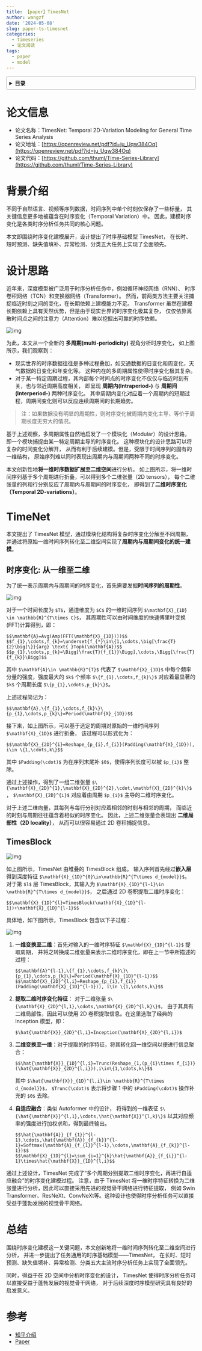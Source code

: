 ```yaml
---
title: 【paper】TimesNet
author: wangzf
date: '2024-05-08'
slug: paper-ts-timesnet
categories:
  - timeseries
  - 论文阅读
tags:
  - paper
  - model
---
```


<style>
details {
    border: 1px solid #aaa;
    border-radius: 4px;
    padding: .5em .5em 0;
}
summary {
    font-weight: bold;
    margin: -.5em -.5em 0;
    padding: .5em;
}
details[open] {
    padding: .5em;
}
details[open] summary {
    border-bottom: 1px solid #aaa;
    margin-bottom: .5em;
}
img {
    pointer-events: none;
}
</style>

<details><summary>目录</summary><p>

- [论文信息](#论文信息)
- [背景介绍](#背景介绍)
- [设计思路](#设计思路)
- [TimeNet](#timenet)
  - [时序变化: 从一维至二维](#时序变化-从一维至二维)
  - [TimesBlock](#timesblock)
- [总结](#总结)
- [参考](#参考)
</p></details><p></p>

# 论文信息

* 论文名称：TimesNet: Temporal 2D-Variation Modeling for General Time Series Analysis
* 论文地址：[https://openreview.net/pdf?id=ju_Uqw384Oq](https://openreview.net/pdf?id=ju_Uqw384Oq)
* 论文代码：[https://github.com/thuml/Time-Series-Library](https://github.com/thuml/Time-Series-Library)

# 背景介绍

不同于自然语言、视频等序列数据，时间序列中单个时刻仅保存了一些标量，
其关键信息更多地被蕴含在时序变化（Temporal Variation）中。
因此，建模时序变化是各类时序分析任务共同的核心问题。

本文即围绕时序变化建模展开，设计提出了时序基础模型 TimesNet，
在长时、短时预测、缺失值填补、异常检测、分类五大任务上实现了全面领先。

# 设计思路

近年来，深度模型被广泛用于时序分析任务中，例如循环神经网络（RNN）、
时序卷积网络（TCN）和变换器网络（Transformer）。
然而，前两类方法主要关注捕捉临近时刻之间的变化，在长期依赖上建模能力不足。
Transformer 虽然在建模长期依赖上具有天然优势，但是由于现实世界的时序变化极其复杂，
仅仅依靠离散时间点之间的注意力（Attention）难以挖掘出可靠的时序依赖。

![img](images/timesblock.png)

为此，本文从一个全新的 **多周期(multi-periodicity)** 视角分析时序变化，
如上图所示，我们观察到：

* 现实世界的时序数据往往是多种过程叠加，如交通数据的日变化和周变化，天气数据的日变化和年变化等。
  这种内在的多周期属性使得时序变化极其复杂。
* 对于某一特定周期过程，其内部每个时间点的时序变化不仅仅与临近时刻有关，也与邻近周期高度相关，
  即呈现 **周期内(Intraperiod-)** 与 **周期间(Interperiod-)** 两种时序变化。
  其中周期内变化对应着一个周期内的短期过程，周期间变化则可以反应连续周期间的长期趋势。

> 注：如果数据没有明显的周期性，则时序变化被周期内变化主导，等价于周期长度无穷大的情况。

基于上述观察，多周期属性自然地启发了一个模块化（Modular）的设计思路，
即一个模块捕捉由某一特定周期主导的时序变化。
这种模块化的设计思路可以将复杂的时间变化分解开，
从而有利于后续建模。但是，受限于时间序列的固有的一维结构，
原始序列难以同时表现出周期内与周期间两种不同的时序变化。

本文创新性地**将一维时序数据扩展至二维空间**进行分析。
如上图所示，将一维时间序列基于多个周期进行折叠，可以得到多个二维张量（2D tensors），
每个二维张量的列和行分别反应了周期内与周期间的时序变化，
即得到了**二维时序变化（Temporal 2D-variations）**。

# TimeNet

本文提出了 TimesNet 模型，通过模块化结构将复杂时序变化分解至不同周期，
并通过将原始一维时间序列转化至二维空间实现了**周期内与周期间变化的统一建模**。

## 时序变化: 从一维至二维

为了统一表示周期内与周期间的时序变化，首先需要发掘**时间序列的周期性**。

![img](images/timesnet1.png)

对于一个时间长度为 `$T$`，通道维度为 `$C$` 的一维时间序列 `$\mathbf{X}_{1D} \in \mathbb{R}^{T\times C}$`，
其周期性可以由时间维度的快速傅里叶变换(FFT)计算得到，即：

`$$\mathbf{A}=Avg(Amp(FFT(\mathbf{X}_{1D})))$$`
`$$f_{1},\cdots,f_{k}=\underset{f_{*}\in\{1,\cdots,\big[\frac{T}{2}\big]\}}{arg} \text{ }Topk(\mathbf{A})$$`
`$$p_{1},\cdots,p_{k}=\Bigg[\frac{T}{f_{1}}\Bigg],\cdots,\Bigg[\frac{T}{f_{k}}\Bigg]$$`

其中 `$\mathbf{A}\in \mathbb{R}^{T}$` 代表了 `$\mathbf{X}_{1D}$` 中每个频率分量的强度，强度最大的 `$k$` 个频率 `$\{f_{1},\cdots,f_{k}\}$` 对应着最显著的 `$k$` 个周期长度 `$\{p_{1},\cdots,p_{k}\}$`。

上述过程简记为：

`$$\mathbf{A},\{f_{1},\cdots,f_{k}\}\{p_{1},\cdots,p_{k}\}=Period(\mathbf{X}_{1D})$$`

接下来，如上图所示，可以基于选定的周期对原始的一维时间序列 `$\mathbf{X}_{1D}$` 进行折叠，
该过程可以形式化为：

`$$\mathbf{X}_{2D}^{i}=Reshape_{p_{i},f_{i}}(Padding(\mathbf{X}_{1D})), i\in \{1,\cdots,k\}$$`

其中 `$Padding(\cdot)$` 为在序列末尾补 `$0$`，使得序列长度可以被 `$p_{i}$` 整除。

通过上述操作，得到了一组二维张量 `$\{\mathbf{X}_{2D}^{1},\mathbf{X}_{2D}^{2},\cdot,\mathbf{X}_{2D}^{k}\}$`，
`$\mathbf{X}_{2D}^{i}$` 对应着由周期 `$p_{i}$` 主导的二维时序变化。

对于上述二维向量，其每列与每行分别对应着相邻的时刻与相邻的周期，
而临近的时刻与周期往往蕴含着相似的时序变化。
因此，上述二维张量会表现出 **二维局部性（2D locality）**，
从而可以很容易通过 2D 卷积捕捉信息。

## TimesBlock

![img](images/timesnet2.png)

如上图所示，TimesNet 由堆叠的 TimesBlock 组成。
输入序列首先经过**嵌入层**得到深度特征 `$\mathbf{X}_{1D}^{0}\in\mathbb{R}^{T\times d_{model}}$`。
对于第 `$l$` 层 TimesBlock，其输入为 `$\mathbf{X}_{1D}^{l-1}\in \mathbb{R}^{T\times d_{model}}$`，
之后通过 2D 卷积提取二维时序变化：

`$$\mathbf{X}_{1D}^{l}=TimesBlock(\mathbf{X}_{1D}^{l-1})+\mathbf{X}_{1D}^{l-1}$$`

具体地，如下图所示，TimesBlock 包含以下子过程：

![img](images/timesnet3.png)

1. **一维变换至二维**：首先对输入的一维时序特征 `$\mathbf{X}_{1D}^{l-1}$` 提取周期，
   并将之转换成二维张量来表示二维时序变化，即在上一节中所描述的过程：

   `$$\mathbf{A}^{l-1},\{f_{1},\cdots,f_{k}\}\{p_{1},\cdots,p_{k}\}=Period(\mathbf{X}_{1D}^{l-1})$$`
   `$$\mathbf{X}_{2D}^{l,i}=Reshape_{p_{i},f_{i}}(Padding(\mathbf{X}_{1D}^{l-1})), i\in \{1,\cdots,k\}$$`

2. **提取二维时序变化特征**：
   对于二维张量 `$\{\mathbf{X}_{2D}^{l,1},\cdots,\mathbf{X}_{2D}^{l,k}\}$`，
   由于其具有二维局部性，因此可以使用 2D 卷积提取信息。在这里选取了经典的 Inception 模型，即：

   `$\hat{\mathbf{X}}_{2D}^{l,i}=Inception(\mathbf{X}_{2D}^{l,i})$`

3. **二维变换至一维**：对于提取的时序特征，将其转化回一维空间以便进行信息聚合：

    `$$\hat{\mathbf{X}}_{1D}^{l,i}=Trunc(Reshape_{1,(p_{i}\times f_{i})}(\hat{\mathbf{X}}_{2D}^{l,i})),i\in\{1,\cdots,k\}$$`

    其中 `$\hat{\mathbf{X}}_{1D}^{l,i}\in \mathbb{R}^{T\times d_{model}}$`，
    `$Trunc(\cdot)$` 表示将步骤 1 中的 `$Padding(\cdot)$` 操作补充的 `$0$` 去除。

4. **自适应融合**：类似 Autoformer 中的设计，
   将得到的一维表征 `$\{\hat{\mathbf{X}}^{l,1},\cdots,\hat{\mathbf{X}}^{l,k}\}$` 以其对应频率的强度进行加权求和，得到最终输出。

   `$$\hat{\mathbf{A}}_{f_{1}}^{l-1},\cdots,\hat{\mathbf{A}}_{f_{k}}^{l-1}=Softmax(\mathbf{A}_{f_{1}}^{l-1},\cdots,\mathbf{A}_{f_{k}}^{l-1})$$`
   `$$\mathbf{X}_{1D}^{l}=\sum_{i=1}^{k}\hat{\mathbf{A}}_{f_{i}}^{l-1}\times\hat{\mathbf{X}}_{1D}^{l,i}$$`

通过上述设计，TimesNet 完成了“多个周期分别提取二维时序变化，再进行自适应融合”的时序变化建模过程。
注意，由于 TimesNet 将一维时序特征转换为二维张量进行分析，因此可以直接采用先进的视觉骨干网络进行特征提取，
例如 Swin Transformer、ResNeXt、ConvNeXt等。这种设计也使得时序分析任务可以直接受益于蓬勃发展的视觉骨干网络。

# 总结

围绕时序变化建模这一关键问题，本文创新地将一维时间序列转化至二维空间进行分析，
并进一步提出了任务通用的时序基础模型——TimesNet，
在长时、短时预测、缺失值填补、异常检测、分类五大主流时序分析任务上实现了全面领先。

同时，得益于在 2D 空间中分析时序变化的设计，
TimesNet 使得时序分析任务可以直接受益于蓬勃发展的视觉骨干网络，
对于后续深度时序模型研究具有良好的启发意义。

# 参考

* [知乎介绍](https://zhuanlan.zhihu.com/p/606575441)
* [Paper](https://openreview.net/pdf?id=ju_Uqw384Oq)
